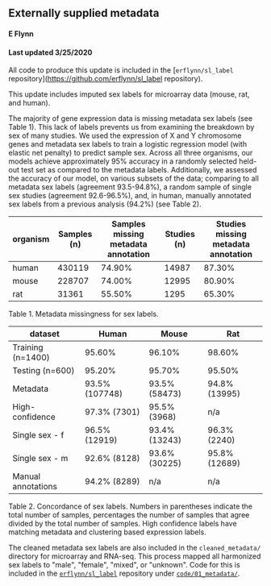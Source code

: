 ## Externally supplied metadata
#### E Flynn
#### Last updated 3/25/2020

All code to produce this update is included in the [`erflynn/sl_label` repository](https://github.com/erflynn/sl_label repository).

This update includes imputed sex labels for microarray data (mouse, rat, and human).

The majority of gene expression data is missing metadata sex labels (see Table 1). This lack of labels prevents us from examining the breakdown by sex of many studies. We used the expression of X and Y chromosome genes and metadata sex labels to train a logistic regression model (with elastic net penalty) to predict sample sex. Across all three organisms, our models achieve approximately 95% accuracy in a randomly selected held-out test set as compared to the metadata labels. Additionally, we assessed the accuracy of our model, on various subsets of the data; comparing to all metadata sex labels (agreement 93.5-94.8%), a random sample of single sex studies (agreement 92.6-96.5%), and, in human, manually annotated sex labels from a previous analysis (94.2%) (see Table 2).  

| organism | Samples (n) | Samples missing metadata annotation | Studies (n) | Studies missing metadata annotation |
| ----- | ---- | ---- | ---- | ---- |
| human | 430119 | 74.90% | 14987 | 87.30% |
| mouse | 228707 | 74.00% | 12995 | 80.90% | 
| rat | 31361 | 55.50% | 1295 | 65.30% |
Table 1. Metadata missingness for sex labels.


| dataset | Human | Mouse | Rat |
| ----- | ---- | ---- | ---- | 
| Training (n=1400) | 95.60% | 96.10% | 98.60% |
| Testing (n=600) | 95.20% | 95.70% | 95.50% |
| Metadata | 93.5% (107748) | 93.5% (58473) | 94.8% (13995)|
| High-confidence | 97.3% (7301) | 95.5% (3968) | n/a |
| Single sex - f | 96.5% (12919) | 93.4% (13243) | 96.3% (2240) |
| Single sex - m | 92.6% (8128) | 93.6% (30225) | 95.8% (12689) |
| Manual annotations | 94.2% (8289) | n/a | n/a |

Table 2. Concordance of sex labels. Numbers in parentheses indicate the total number of samples, percentages the number of samples that agree divided by the total number of samples. High confidence labels have matching metadata and clustering based expression labels.


The cleaned metadata sex labels are also included in the `cleaned_metadata/` directory for microarray and RNA-seq. This process mapped all harmonized sex labels to "male", "female", "mixed", or "unknown". Code for this is included in the [`erflynn/sl_label`](https://github.com/erflynn/sl_label) repository under [`code/01_metadata/`](https://github.com/erflynn/sl_label/tree/bbc7f060a84598f48482f590c09b1df723d4d366/code/01_metadata). 
